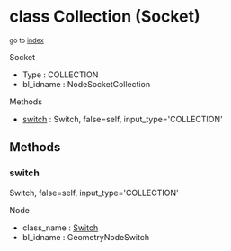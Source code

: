 # class Collection (Socket)

<sub>go to [index](/docs/index.md)</sub>

Socket
 - Type : COLLECTION
 - bl_idname : NodeSocketCollection

Methods
 - [switch](#switch) : Switch, false=self, input_type='COLLECTION'

## Methods

### switch

Switch, false=self, input_type='COLLECTION'

Node
 - class_name : [Switch](/docs/classes/Switch.md)
 - bl_idname : GeometryNodeSwitch
